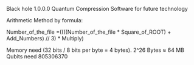 Black hole 1.0.0.0 Quantum Compression Software for future technology 

Arithmetic Method by formula:

Number_of_the_file =((((Number_of_the_file * Square_of_ROOT) + Add_Numbers) // 3) * Multiply) 

Memory need (32 bits / 8 bits per byte = 4 bytes). 2^26 Bytes ≈ 64 MB
Qubits need 805306370 

